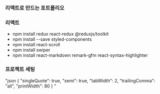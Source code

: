 ### 리액트로 만드는 포트폴리오

### 리액트

- npm install redux react-redux @reduxjs/toolkit
- npm install --save styled-components
- npm install react-scroll
- npm install swiper
- npm install react-markdown remark-gfm react-syntax-highlighter

### 프로젝트 세팅

"json
{
"singleQuote": true,
"semi": true,
"tabWidth": 2,
"trailingComma": "all",
"printWidth": 80
}
"
